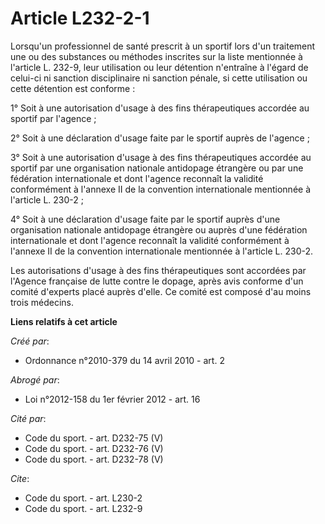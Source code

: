 # Article L232-2-1

Lorsqu'un professionnel de santé prescrit à un sportif lors d'un traitement une ou des substances ou méthodes inscrites sur
la liste mentionnée à l'article L. 232-9, leur utilisation ou leur détention n'entraîne à l'égard de celui-ci ni sanction
disciplinaire ni sanction pénale, si cette utilisation ou cette détention est conforme : 

1° Soit à une autorisation d'usage à des fins thérapeutiques accordée au sportif par l'agence ; 

2° Soit à une déclaration d'usage faite par le sportif auprès de l'agence ; 

3° Soit à une autorisation d'usage à des fins thérapeutiques accordée au sportif par une organisation nationale antidopage
étrangère ou par une fédération internationale et dont l'agence reconnaît la validité conformément à l'annexe II de la
convention internationale mentionnée à l'article L. 230-2 ; 

4° Soit à une déclaration d'usage faite par le sportif auprès d'une organisation nationale antidopage étrangère ou auprès
d'une fédération internationale et dont l'agence reconnaît la validité conformément à l'annexe II de la convention
internationale mentionnée à l'article L. 230-2. 

Les autorisations d'usage à des fins thérapeutiques sont accordées par l'Agence française de lutte contre le dopage, après
avis conforme d'un comité d'experts placé auprès d'elle. Ce comité est composé d'au moins trois médecins.

**Liens relatifs à cet article**

_Créé par_:

  - Ordonnance n°2010-379 du 14 avril 2010 - art. 2

_Abrogé par_:

  - Loi n°2012-158 du 1er février 2012 - art. 16

_Cité par_:

  - Code du sport. - art. D232-75 (V)
  - Code du sport. - art. D232-76 (V)
  - Code du sport. - art. D232-78 (V)

_Cite_:

  - Code du sport. - art. L230-2
  - Code du sport. - art. L232-9
